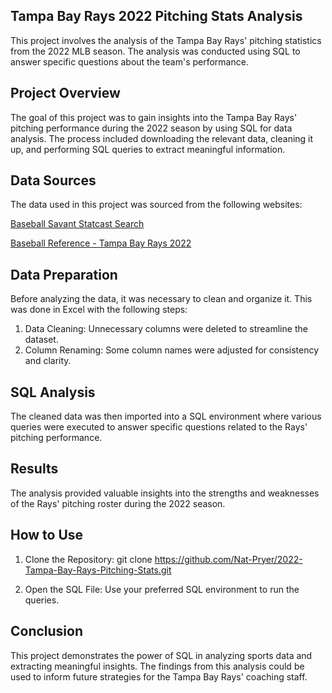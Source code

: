 ## Tampa Bay Rays 2022 Pitching Stats Analysis
This project involves the analysis of the Tampa Bay Rays' pitching statistics from the 2022 MLB season. The analysis was conducted using SQL to answer specific questions about the team's performance.

## Project Overview
The goal of this project was to gain insights into the Tampa Bay Rays' pitching performance during the 2022 season by using SQL for data analysis. The process included downloading the relevant data, cleaning it up, and performing SQL queries to extract meaningful information.

## Data Sources
The data used in this project was sourced from the following websites:

[Baseball Savant Statcast Search](https://baseballsavant.mlb.com/statcast_search?hfPT=&hfAB=&hfGT=R%7C&hfPR=&hfZ=&hfStadium=&hfBBL=&hfNewZones=&hfPull=&hfC=&hfSea=2022%7C&hfSit=&player_type=pitcher&hfOuts=&hfOpponent=&pitcher_throws=&batter_stands=&hfSA=&game_date_gt=2022-04-08&game_date_lt=2022-10-05&hfMo=&hfTeam=TB%7C&home_road=&hfRO=&position=&hfInfield=&hfOutfield=&hfInn=&hfBBT=&hfFlag=is%5C.%5C.last%5C.%5C.pitch%7C&metric_1=&group_by=name&min_pitches=0&min_results=0&min_pas=0&sort_col=pitches&player_event_sort=api_p_release_speed&sort_order=desc#results)

[Baseball Reference - Tampa Bay Rays 2022](https://www.baseball-reference.com/teams/TBR/2022.shtml#all_team_pitching)

## Data Preparation
Before analyzing the data, it was necessary to clean and organize it. This was done in Excel with the following steps:

1. Data Cleaning: Unnecessary columns were deleted to streamline the dataset.
2. Column Renaming: Some column names were adjusted for consistency and clarity.

## SQL Analysis
The cleaned data was then imported into a SQL environment where various queries were executed to answer specific questions related to the Rays' pitching performance.

## Results
The analysis provided valuable insights into the strengths and weaknesses of the Rays' pitching roster during the 2022 season.

## How to Use
1. Clone the Repository:
git clone https://github.com/Nat-Pryer/2022-Tampa-Bay-Rays-Pitching-Stats.git

2. Open the SQL File:
Use your preferred SQL environment to run the queries.

## Conclusion
This project demonstrates the power of SQL in analyzing sports data and extracting meaningful insights. The findings from this analysis could be used to inform future strategies for the Tampa Bay Rays' coaching staff.

